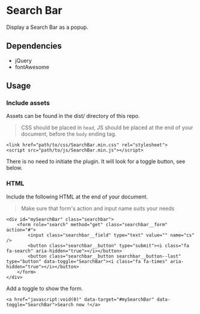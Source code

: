 # Search Bar

Display a Search Bar as a popup.

## Dependencies

 - jQuery
 - fontAwesome

## Usage

### Include assets

Assets can be found in the dist/ directory of this repo.

> CSS should be placed in <code>head</code>, JS should be placed at the end of your document, before the <code>body</code> ending tag.

```
<link href="path/to/css/SearchBar.min.css" rel="stylesheet">
<script src="path/to/js/SearchBar.min.js"></script>
```

There is no need to initiate the plugin. It will look for a toggle button, see below.

### HTML

Include the following HTML at the end of your document.

> Make sure that form's action and input name suits your needs

```
<div id="mySearchBar" class="searchbar">
    <form role="search" method="get" class="searchbar__form" action="#">
    	<input class="searchbar__field" type="text" value="" name="cs" />
    	<button class="searchbar__button" type="submit"><i class="fa fa-search" aria-hidden="true"></i></button>
        <button class="searchbar__button searchbar__button--last" type="button" data-toggle="SearchBar"><i class="fa fa-times" aria-hidden="true"></i></button>
	</form>
</div>
```

Add a toggle to show the form.

```
<a href="javascript:void(0)" data-target="#mySearchBar" data-toggle="SearchBar">Search now !</a>
```
